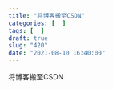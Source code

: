```yaml
---
title: "将博客搬至CSDN"
categories: [  ]
tags: [  ]
draft: true
slug: "420"
date: "2021-08-10 16:40:00"
---
```


将博客搬至CSDN